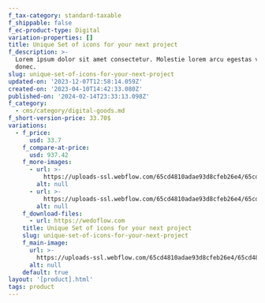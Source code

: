 ```yaml
---
f_tax-category: standard-taxable
f_shippable: false
f_ec-product-type: Digital
variation-properties: []
title: Unique Set of icons for your next project
f_description: >-
  Lorem ipsum dolor sit amet consectetur. Molestie lorem arcu egestas varius
  donec.
slug: unique-set-of-icons-for-your-next-project
updated-on: '2023-12-07T12:58:14.059Z'
created-on: '2023-04-10T14:42:33.080Z'
published-on: '2024-02-14T23:33:13.098Z'
f_category:
  - cms/category/digital-goods.md
f_short-version-price: 33.70$
variations:
  - f_price:
      usd: 33.7
    f_compare-at-price:
      usd: 937.42
    f_more-images:
      - url: >-
          https://uploads-ssl.webflow.com/65cd4810adae93d8cfeb26e4/65cd4810adae93d8cfeb26ea_Prod4.jpeg
        alt: null
      - url: >-
          https://uploads-ssl.webflow.com/65cd4810adae93d8cfeb26e4/65cd4810adae93d8cfeb2700_Prod1.jpeg
        alt: null
    f_download-files:
      - url: https://wedoflow.com
    title: Unique Set of icons for your next project
    slug: unique-set-of-icons-for-your-next-project
    f_main-image:
      url: >-
        https://uploads-ssl.webflow.com/65cd4810adae93d8cfeb26e4/65cd4810adae93d8cfeb281a_Shop%20Image%206.jpg
      alt: null
    default: true
layout: '[product].html'
tags: product
---
```



